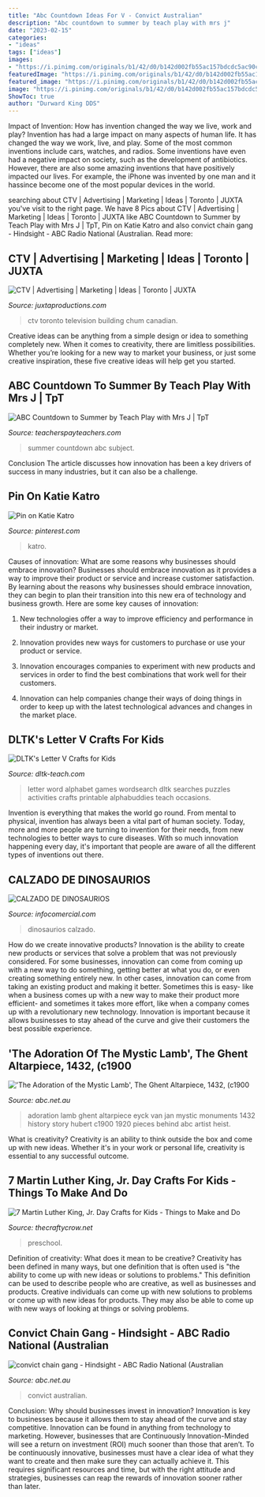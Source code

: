 ```yaml
---
title: "Abc Countdown Ideas For V - Convict Australian"
description: "Abc countdown to summer by teach play with mrs j"
date: "2023-02-15"
categories:
- "ideas"
tags: ["ideas"]
images:
- "https://i.pinimg.com/originals/b1/42/d0/b142d002fb55ac157bdcdc5ac90cb25b.jpg"
featuredImage: "https://i.pinimg.com/originals/b1/42/d0/b142d002fb55ac157bdcdc5ac90cb25b.jpg"
featured_image: "https://i.pinimg.com/originals/b1/42/d0/b142d002fb55ac157bdcdc5ac90cb25b.jpg"
image: "https://i.pinimg.com/originals/b1/42/d0/b142d002fb55ac157bdcdc5ac90cb25b.jpg"
ShowToc: true
author: "Durward King DDS"
---
```



Impact of Invention: How has invention changed the way we live, work and play?
Invention has had a large impact on many aspects of human life. It has changed the way we work, live, and play. Some of the most common inventions include cars, watches, and radios. Some inventions have even had a negative impact on society, such as the development of antibiotics. However, there are also some amazing inventions that have positively impacted our lives. For example, the iPhone was invented by one man and it hassince become one of the most popular devices in the world.

	

		
searching about CTV | Advertising | Marketing | Ideas | Toronto | JUXTA you've visit to the right page. We have 8 Pics about CTV | Advertising | Marketing | Ideas | Toronto | JUXTA like ABC Countdown to Summer by Teach Play with Mrs J | TpT, Pin on Katie Katro and also convict chain gang - Hindsight - ABC Radio National (Australian. Read more:
		
    
## CTV | Advertising | Marketing | Ideas | Toronto | JUXTA

<img loading=lazy src="http://juxtaproductions.com/wp-content/uploads/2014/02/CTV_151-5165.jpg" onerror="this.onerror=null;this.src='https://tse3.mm.bing.net/th?id=OIP.2Ln4lxeLuz8WOa4zsCwhzQHaE_&amp;pid=15.1';" alt="CTV | Advertising | Marketing | Ideas | Toronto | JUXTA">

_Source: juxtaproductions.com_

>ctv toronto television building chum canadian. 

	

Creative ideas can be anything from a simple design or idea to something completely new. When it comes to creativity, there are limitless possibilities. Whether you’re looking for a new way to market your business, or just some creative inspiration, these five creative ideas will help get you started.

    
## ABC Countdown To Summer By Teach Play With Mrs J | TpT

<img loading=lazy src="https://ecdn.teacherspayteachers.com/thumbitem/ABC-Countdown-to-Summer-2519495-1552137382/original-2519495-2.jpg" onerror="this.onerror=null;this.src='https://tse1.mm.bing.net/th?id=OIP.ZX81b1_pwNAfHnphoPmWkAAAAA&amp;pid=15.1';" alt="ABC Countdown to Summer by Teach Play with Mrs J | TpT">

_Source: teacherspayteachers.com_

>summer countdown abc subject. 

	

Conclusion
The article discusses how innovation has been a key drivers of success in many industries, but it can also be a challenge.

    
## Pin On Katie Katro

<img loading=lazy src="https://i.pinimg.com/originals/b1/42/d0/b142d002fb55ac157bdcdc5ac90cb25b.jpg" onerror="this.onerror=null;this.src='https://tse1.mm.bing.net/th?id=OIP.R7hsQ0vBHkBJJE80cz7XeAHaNM&amp;pid=15.1';" alt="Pin on Katie Katro">

_Source: pinterest.com_

>katro. 

	

Causes of innovation: What are some reasons why businesses should embrace innovation?
Businesses should embrace innovation as it provides a way to improve their product or service and increase customer satisfaction. By learning about the reasons why businesses should embrace innovation, they can begin to plan their transition into this new era of technology and business growth. Here are some key causes of innovation:
1. New technologies offer a way to improve efficiency and performance in their industry or market.

2. Innovation provides new ways for customers to purchase or use your product or service.

3. Innovation encourages companies to experiment with new products and services in order to find the best combinations that work well for their customers.

4. Innovation can help companies change their ways of doing things in order to keep up with the latest technological advances and changes in the market place.


    
## DLTK&#039;s Letter V Crafts For Kids

<img loading=lazy src="https://www.dltk-teach.com/alphabuddies/games/wordsearch/swordsearch-v.gif" onerror="this.onerror=null;this.src='https://tse4.mm.bing.net/th?id=OIP.Wl-jVlp7occk2Cng_BJjVAHaJ3&amp;pid=15.1';" alt="DLTK&#039;s Letter V Crafts for Kids">

_Source: dltk-teach.com_

>letter word alphabet games wordsearch dltk searches puzzles activities crafts printable alphabuddies teach occasions. 

	

Invention is everything that makes the world go round. From mental to physical, invention has always been a vital part of human society. Today, more and more people are turning to invention for their needs, from new technologies to better ways to cure diseases. With so much innovation happening every day, it's important that people are aware of all the different types of inventions out there.

    
## CALZADO DE DINOSAURIOS

<img loading=lazy src="https://www.infocomercial.com/img/productos/135003/640/0/9/calzado-de-dinosaurios.jpg" onerror="this.onerror=null;this.src='https://tse2.mm.bing.net/th?id=OIP.gysfTytl-elQK_Hw6Ui2tQHaFj&amp;pid=15.1';" alt="CALZADO DE DINOSAURIOS">

_Source: infocomercial.com_

>dinosaurios calzado. 

	

How do we create innovative products?
Innovation is the ability to create new products or services that solve a problem that was not previously considered. For some businesses, innovation can come from coming up with a new way to do something, getting better at what you do, or even creating something entirely new. In other cases, innovation can come from taking an existing product and making it better. Sometimes this is easy- like when a business comes up with a new way to make their product more efficient- and sometimes it takes more effort, like when a company comes up with a revolutionary new technology. Innovation is important because it allows businesses to stay ahead of the curve and give their customers the best possible experience.

    
## &#039;The Adoration Of The Mystic Lamb&#039;, The Ghent Altarpiece, 1432, (c1900

<img loading=lazy src="https://www.abc.net.au/radionational/image/5264988-1x1-700x700.jpg" onerror="this.onerror=null;this.src='https://tse3.mm.bing.net/th?id=OIP.KagG2OTHBNmaUAxbJVAtRAEsEs&amp;pid=15.1';" alt="&#039;The Adoration of the Mystic Lamb&#039;, The Ghent Altarpiece, 1432, (c1900">

_Source: abc.net.au_

>adoration lamb ghent altarpiece eyck van jan mystic monuments 1432 history story hubert c1900 1920 pieces behind abc artist heist. 

	

What is creativity?
Creativity is an ability to think outside the box and come up with new ideas. Whether it's in your work or personal life, creativity is essential to any successful outcome.

    
## 7 Martin Luther King, Jr. Day Crafts For Kids - Things To Make And Do

<img loading=lazy src="https://belladia.typepad.com/.a/6a00d8341cc08553ef019b04ec22ca970d-600wi" onerror="this.onerror=null;this.src='https://tse2.mm.bing.net/th?id=OIP.-M8U8NrnJstgsvBv-cp9WwAAAA&amp;pid=15.1';" alt="7 Martin Luther King, Jr. Day Crafts for Kids - Things to Make and Do">

_Source: thecraftycrow.net_

>preschool. 

	

Definition of creativity: What does it mean to be creative?
Creativity has been defined in many ways, but one definition that is often used is "the ability to come up with new ideas or solutions to problems." This definition can be used to describe people who are creative, as well as businesses and products. Creative individuals can come up with new solutions to problems or come up with new ideas for products. They may also be able to come up with new ways of looking at things or solving problems.

    
## Convict Chain Gang - Hindsight - ABC Radio National (Australian

<img loading=lazy src="https://www.abc.net.au/radionational/image/5801350-1x1-700x700.jpg" onerror="this.onerror=null;this.src='https://tse2.mm.bing.net/th?id=OIP.RJ3a1X4pBC_exVBxDkp1pAD6D6&amp;pid=15.1';" alt="convict chain gang - Hindsight - ABC Radio National (Australian">

_Source: abc.net.au_

>convict australian. 

	

Conclusion: Why should businesses invest in innovation?
Innovation is key to businesses because it allows them to stay ahead of the curve and stay competitive. Innovation can be found in anything from technology to marketing. However, businesses that are Continuously Innovation-Minded will see a return on investment (ROI) much sooner than those that aren’t. To be continuously innovative, businesses must have a clear idea of what they want to create and then make sure they can actually achieve it. This requires significant resources and time, but with the right attitude and strategies, businesses can reap the rewards of innovation sooner rather than later.

